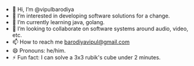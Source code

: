 - 👋 Hi, I’m @vipulbarodiya
- 👀 I’m interested in developing software solutions for a change.
- 🌱 I’m currently learning java, golang.
- 💞️ I’m looking to collaborate on software systems around audio, video, etc.
- 📫 How to reach me barodiyavipul@gmail.com
- 😄 Pronouns: he/him.
- ⚡ Fun fact: I can solve a 3x3 rubik's cube under 2 minutes.

<!---
vipulbarodiya/vipulbarodiya is a ✨ special ✨ repository because its `README.md` (this file) appears on your GitHub profile.
You can click the Preview link to take a look at your changes.
--->
